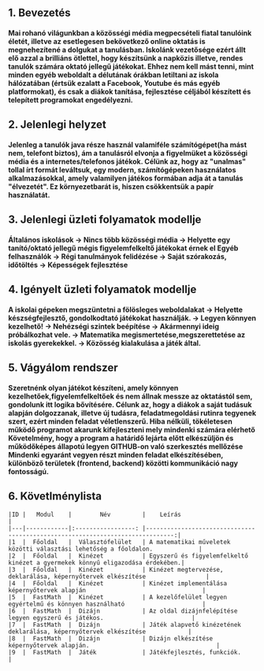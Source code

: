 ## 1. Bevezetés
#### Mai rohanó világunkban a közösségi média megpecsételi fiatal tanulóink életét, illetve az esetlegesen bekövetkező online oktatás is megnehezítené a dolgukat a tanulásban. Iskolánk vezetősége ezért állt elő azzal a brilliáns ötlettel, hogy készítsünk a napközis illetve, rendes tanulók számára oktató jellegű játékokat. Ehhez nem kell mást tenni, mint minden egyéb weboldalt  a délutának órákban letiltani az iskola hálózatában (értsük ezalatt a Facebook, Youtube és más egyéb platformokat), és csak a diákok tanítása, fejlesztése céljából készített és telepített programokat engedélyezni.

## 2. Jelenlegi helyzet
#### Jelenleg a tanulók java része használ valamiféle számítógépet(ha mást nem, telefont biztos), ám a tanulásról elvonja a figyelmüket a közösségi média és a internetes/telefonos játékok. Célünk az, hogy az "unalmas" tollal írt formát leváltsuk, egy modern, számítógépeken használatos alkalmazásokkal, amely valamilyen játékos formában adja át a tanulás "élvezetét". Ez környezetbarát is, hiszen csökkentsük a papír használatát.

## 3. Jelenlegi üzleti folyamatok modellje
#### Általános iskolások -> Nincs több közösségi média -> Helyette egy tanító/oktató jellegű mégis figyelemfelkeltő játékokat érnek el  Egyéb felhasználók -> Régi tanulmányok felidézése -> Saját szórakozás, időtöltés -> Képességek fejlesztése

## 4. Igényelt üzleti folyamatok modellje
#### A iskolai gépeken megszüntetni a fölösleges weboldalakat -> Helyette készségfejlesztő, gondolkodtató játékokat használják. -> Legyen könnyen kezelhető! -> Nehézségi szintek beépítése -> Akármennyi ideig próbálkozhat vele. -> Matematika megismertetése,megszerettetése az iskolás gyerekekkel. -> Közösség kialakulása a játék által.

## 5. Vágyálom rendszer 
#### Szeretnénk olyan játékot készíteni, amely könnyen kezelhetőek,figyelemfelkeltőek és nem állnak messze az oktatástól sem, gondolunk itt logika bővítésére. Célunk az, hogy a diákok a saját tudásuk alapján dolgozzanak, illetve új tudásra, feladatmegoldási rutinra tegyenek szert, ezért minden feladat véletlenszerű. Hiba nélküli, tökéletesen működő programot akarunk kifejleszteni mely mindenki számára elérhető Követelmény, hogy a program a határidő lejárta előtt elkészüljön és működőképes állapotú legyen  GITHUB-on való szerkesztés mellőzése  Mindenki egyaránt vegyen részt minden feladat elkészítésében, különböző területek (frontend, backend) közötti kommunikáció nagy fontosságú.

## 6. Követlménylista
 
    |ID |   Modul    |        Név         |    Leírás                                                                     |
    |---|------------|:-----------------: |------------------------------------------------------------------------------:|										     
    |1  |  Főoldal   |  Választófelület   | A matematikai műveletek közötti választási lehetőség a főoldalon.             |
    |2  |  Főoldal   |  Kinézet           | Egyszerű és figyelemfelkeltő kinézet a gyermekek könnyű eligazodása érdekében.|
    |3  |  Főoldal   |  Kinézet           | Kinézet megtervezése, deklarálása, képernyőtervek elkészítése                 |
    |4  |  Főoldal   |  Kinézet           | Kinézet implementálása képernyőtervek alapján                                 |
    |5  |  FastMath  |  Kinézet           | A kezelőfelület legyen egyértelmű és könnyen használható                      |
    |6  |  FastMath  |  Dizájn            | Az oldal dizájnfelépítése legyen egyszerű és játékos.                         |
    |7  |  FastMath  |  Dizájn            | Játék alapvető kinézetének deklarálása, képernyőtervek elkészítése            |
    |8  |  FastMath  |  Dizájn            | Dizájn elkészítése képernyőtervek alapján.                                    |
    |9  |  FastMath  |  Játék             | Játékfejlesztés, funkciók.                                                    |


